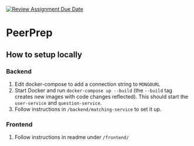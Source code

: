 [![Review Assignment Due Date](https://classroom.github.com/assets/deadline-readme-button-24ddc0f5d75046c5622901739e7c5dd533143b0c8e959d652212380cedb1ea36.svg)](https://classroom.github.com/a/6BOvYMwN)
# PeerPrep

## How to setup locally
### Backend
1. Edit docker-compose to add a connection string to `MONGOURL`
2. Start Docker and run `docker-compose up --build` (the `--build` tag creates new images with code changes reflected). This should start the `user-service` and `question-service`.
3. Follow instructions in `/backend/matching-service` to set it up.

### Frontend
1. Follow instructions in readme under `/frontend/`